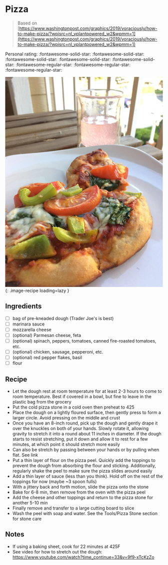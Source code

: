 <!-- Needs Manual Review -->

<!-- Do not modify sections with "AUTO-*". They are updated by make.py -->

# Pizza

> Based on [https://www.washingtonpost.com/graphics/2019/voraciously/how-to-make-pizza/?wpisrc=nl_vplantpowered_w2&wpmm=1](https://www.washingtonpost.com/graphics/2019/voraciously/how-to-make-pizza/?wpisrc=nl_vplantpowered_w2&wpmm=1)

<!-- rating=2; (User can specify rating on scale of 1-5) -->
<!-- AUTO-UserRating -->
Personal rating: :fontawesome-solid-star: :fontawesome-solid-star: :fontawesome-solid-star: :fontawesome-solid-star: :fontawesome-solid-star: :fontawesome-regular-star: :fontawesome-regular-star: :fontawesome-regular-star:
<!-- /AUTO-UserRating -->

<!-- name_image=pizza.jpg; (User can specify image name if multiple exist) -->
<!-- AUTO-Image -->
![pizza.jpg](./pizza.jpg){: .image-recipe loading=lazy }
<!-- /AUTO-Image -->

## Ingredients

* [ ] bag of pre-kneaded dough (Trader Joe's is best)
* [ ] marinara sauce
* [ ] mozzarella cheese
* [ ] (optional) Parmesan cheese, feta
* [ ] (optional) spinach, peppers, tomatoes, canned fire-roasted tomatoes, etc.
* [ ] (optional) chicken, sausage, pepperoni, etc.
* [ ] (optional) red pepper flakes, basil
* [ ] flour

## Recipe

* Let the dough rest at room temperature for at least 2-3 hours to come to room temperature. Best if covered in a bowl, but fine to leave in the plastic bag from the grocery
* Put the cold pizza stone in a cold oven then preheat to 425
* Place the dough on a lightly floured surface, then gently press to form a larger circle. Avoid pressing on the middle and crust
* Once you have an 8-inch round, pick up the dough and gently drape it over the knuckles on both of your hands. Slowly rotate it, allowing gravity to stretch it into a round about 11 inches in diameter. If the dough starts to resist stretching, put it down and allow it to rest for a few minutes, at which point it should stretch more easily
* Can also be stretch by passing between your hands or by pulling when flat. See link
* Put a thin layer of flour on the pizza peel. Quickly add the toppings to prevent the dough from absorbing the flour and sticking. Additionally, regularly shake the peel to make sure the pizza slides around easily
* Add a thin layer of sauce (less than you think). Hold off on the rest of the toppings for now (maybe ~3 spoon fulls)
* With a jittery back and forth motion, slide the pizza onto the stone
* Bake for 6-8 min, then remove from the oven with the pizza peel
* Add the cheese and other toppings and return to the pizza stone for another 5-10 min
* Finally remove and transfer to a large cutting board to slice
* Wash the peel with soap and water. See the Tools/Pizza Stone section for stone care

## Notes

* If using a baking sheet, cook for 22 minutes at 425F
* See video for how to stretch out the dough: https://www.youtube.com/watch?time_continue=33&v=9f9-xTcKzZo
